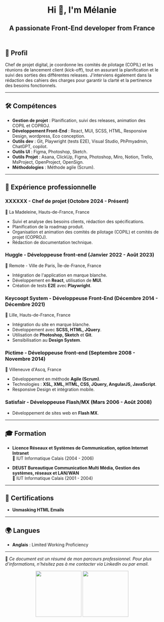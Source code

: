 <header>
   <h1 align="center">Hi 👋, I'm Mélanie</h1>
   <h2 align="center">A passionate Front-End developer from France</h2>
</header>

## 🎯 Profil
Chef de projet digital, je coordonne les comités de pilotage (COPIL) et les réunions de lancement client (kick-off), tout en assurant la planification et le suivi des sorties des différentes releases. J'interviens également dans la rédaction des cahiers des charges pour garantir la clarté et la pertinence des besoins fonctionnels.

---

## 🛠️ Compétences
- **Gestion de projet** : Planification, suivi des releases, animation des COPIL et COPROJ.
- **Développement Front-End** : React, MUI, SCSS, HTML, Responsive Design, wordpress, Eco conception.
- **Outils dev** : Git, Playwright (tests E2E), Visual Studio, PhPmyadmin, ChatGPT, copilot.
- **Outils UI** : Figma, Photoshop, Sketch.
- **Outils Projet** : Asana, ClickUp, Figma, Photoshop, Miro, Notion, Trello, MsProject, OpenProject, OpenSign.
- **Méthodologies** : Méthode agile (Scrum).

---

## 💼 Expérience professionnelle

### **XXXXXX** - Chef de projet (Octobre 2024 - Présent)  
📍 La Madeleine, Hauts-de-France, France  
- Suivi et analyse des besoins clients, rédaction des spécifications.
- Planification de la roadmap produit.
- Organisation et animation des comités de pilotage (COPIL) et comités de projet (COPROJ).
- Rédaction de documentation technique.

### **Huggle** - Développeuse front-end (Janvier 2022 - Août 2023)  
📍 Remote - Ville de Paris, Île-de-France, France  
- Intégration de l'application en marque blanche.
- Développement en **React**, utilisation de **MUI**.
- Création de tests **E2E** avec **Playwright**.

### **Keycoopt System** - Développeuse Front-End (Décembre 2014 - Décembre 2021)  
📍 Lille, Hauts-de-France, France  
- Intégration du site en marque blanche.
- Développement avec **SCSS, HTML, JQuery**.
- Utilisation de **Photoshop, Sketch** et **Git**.
- Sensibilisation au **Design System**.

### **Pictime** - Développeuse front-end (Septembre 2008 - Novembre 2014)  
📍 Villeneuve d'Ascq, France  
- Développement en méthode **Agile (Scrum)**.
- Technologies : **XSL, XML, HTML, CSS, JQuery, AngularJS, JavaScript**.
- Responsive Design et intégration mobile.

### **Satisfair** - Développeuse Flash/MX (Mars 2006 - Août 2008)  
- Développement de sites web en **Flash MX**.

---

## 🎓 Formation
- **Licence Réseaux et Systèmes de Communication, option Internet Intranet**  
  📍 IUT Informatique Calais (2004 - 2006)
  
- **DEUST Bureautique Communication Multi Média, Gestion des systèmes, réseaux et LAN/WAN**  
  📍 IUT Informatique Calais (2001 - 2004)

---

## 📜 Certifications
- **Unmasking HTML Emails**

---

## 🌍 Langues
- **Anglais** : Limited Working Proficiency

---

📌 *Ce document est un résumé de mon parcours professionnel. Pour plus d'informations, n'hésitez pas à me contacter via LinkedIn ou par email.*

<p align='center'>
   <a href="https://github-readme-stats.vercel.app/api?username=mgavelle&show_icons=true&count_private=true"><img
           height=150
           src="https://github-readme-stats.vercel.app/api?username=mgavelle&show_icons=true&count_private=true"/></a>
   <a href="https://github.com/mgavelle/github-readme-stats"><img height=150
                                                                  src="https://github-readme-stats.vercel.app/api/top-langs/?username=mgavelle&layout=compact"/></a>
</p>


